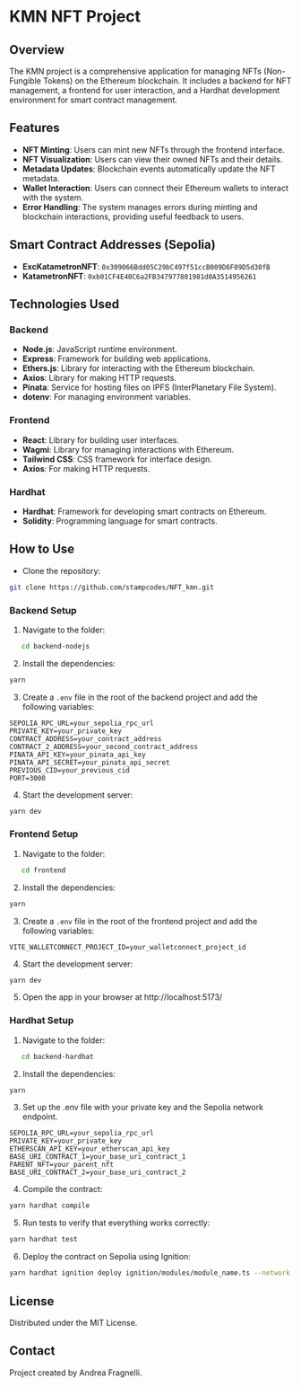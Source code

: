 # KMN NFT Project

## Overview

The KMN project is a comprehensive application for managing NFTs (Non-Fungible Tokens) on the Ethereum blockchain. It includes a backend for NFT management, a frontend for user interaction, and a Hardhat development environment for smart contract management.

## Features

- **NFT Minting**: Users can mint new NFTs through the frontend interface.
- **NFT Visualization**: Users can view their owned NFTs and their details.
- **Metadata Updates**: Blockchain events automatically update the NFT metadata.
- **Wallet Interaction**: Users can connect their Ethereum wallets to interact with the system.
- **Error Handling**: The system manages errors during minting and blockchain interactions, providing useful feedback to users.

## Smart Contract Addresses (Sepolia)

- **ExcKatametronNFT**: `0x309066Bdd05C29bC497f51ccB009D6F09D5d30fB`
- **KatametronNFT**: `0xb01CF4E40C6a2FB347977801981d0A3514956261`

## Technologies Used

### Backend

- **Node.js**: JavaScript runtime environment.
- **Express**: Framework for building web applications.
- **Ethers.js**: Library for interacting with the Ethereum blockchain.
- **Axios**: Library for making HTTP requests.
- **Pinata**: Service for hosting files on IPFS (InterPlanetary File System).
- **dotenv**: For managing environment variables.

### Frontend

- **React**: Library for building user interfaces.
- **Wagmi**: Library for managing interactions with Ethereum.
- **Tailwind CSS**: CSS framework for interface design.
- **Axios**: For making HTTP requests.

### Hardhat

- **Hardhat**: Framework for developing smart contracts on Ethereum.
- **Solidity**: Programming language for smart contracts.

## How to Use

- Clone the repository:

```bash
git clone https://github.com/stampcodes/NFT_kmn.git
```

### Backend Setup

1. Navigate to the folder:

```bash
   cd backend-nodejs
```

2. Install the dependencies:

```bash
yarn
```

3. Create a `.env` file in the root of the backend project and add the following variables:

```plaintext
SEPOLIA_RPC_URL=your_sepolia_rpc_url
PRIVATE_KEY=your_private_key
CONTRACT_ADDRESS=your_contract_address
CONTRACT_2_ADDRESS=your_second_contract_address
PINATA_API_KEY=your_pinata_api_key
PINATA_API_SECRET=your_pinata_api_secret
PREVIOUS_CID=your_previous_cid
PORT=3000
```

4. Start the development server:

```bash
yarn dev
```

### Frontend Setup

1. Navigate to the folder:

```bash
   cd frontend
```

2. Install the dependencies:

```bash
yarn
```

3. Create a `.env` file in the root of the frontend project and add the following variables:

```plaintext
VITE_WALLETCONNECT_PROJECT_ID=your_walletconnect_project_id
```

4. Start the development server:

```bash
yarn dev
```

5. Open the app in your browser at http://localhost:5173/

### Hardhat Setup

1. Navigate to the folder:

```bash
   cd backend-hardhat
```

2. Install the dependencies:

```bash
yarn
```

3. Set up the .env file with your private key and the Sepolia network endpoint.

```plaintext
SEPOLIA_RPC_URL=your_sepolia_rpc_url
PRIVATE_KEY=your_private_key
ETHERSCAN_API_KEY=your_etherscan_api_key
BASE_URI_CONTRACT_1=your_base_uri_contract_1
PARENT_NFT=your_parent_nft
BASE_URI_CONTRACT_2=your_base_uri_contract_2
```

4. Compile the contract:

```bash
yarn hardhat compile
```

5. Run tests to verify that everything works correctly:

```bash
yarn hardhat test
```

6. Deploy the contract on Sepolia using Ignition:

```bash
yarn hardhat ignition deploy ignition/modules/module_name.ts --network sepolia
```

## License

Distributed under the MIT License.

## Contact

Project created by Andrea Fragnelli.
